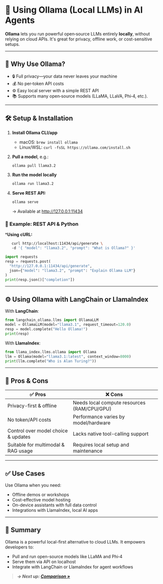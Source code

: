 # 💾 Using Ollama (Local LLMs) in AI Agents

**Ollama** lets you run powerful open‑source LLMs entirely **locally**, without relying on cloud APIs. It's great for privacy, offline work, or cost-sensitive setups.

---

## 🧠 Why Use Ollama?

- 🔒 Full privacy—your data never leaves your machine
- 💰 No per‑token API costs
- ⚙️ Easy local server with a simple REST API
- 📚 Supports many open‑source models (LLaMA, LLaVA, Phi‑4, etc.).

---

## 🛠️ Setup & Installation

1. **Install Ollama CLI/app**  
   - macOS: `brew install ollama`  
   - Linux/WSL: `curl -fsSL https://ollama.com/install.sh` 

2. **Pull a model**, e.g.:  
   ```bash
   ollama pull llama3.2
    ```
3. **Run the model locally**
    ```bash
    ollama run llama3.2
    ```
4. **Serve REST API:**
    ```bash
    ollama serve
    ```
    → Available at http://127.0.0.1:11434

### 🔧 Example: REST API & Python
***Using cURL:**
```bash
   curl http://localhost:11434/api/generate \ 
   -d '{ "model": "llama3.2", "prompt": "What is Ollama?" }'
  ```

```python
import requests
resp = requests.post(
  "http://127.0.0.1:11434/api/generate",
  json={"model": "llama3.2", "prompt": "Explain Ollama LLM"}
)
print(resp.json()["completion"])
``` 
---

## ⚙️ Using Ollama with LangChain or LlamaIndex

With **LangChain**:
```python
from langchain_ollama.llms import OllamaLLM
model = OllamaLLM(model="llama3.1", request_timeout=120.0)
resp = model.complete("Hello Ollama!")
print(resp)
``` 

With **LlamaIndex**:
```python
from llama_index.llms.ollama import Ollama
llm = Ollama(model="llama3.1:latest", context_window=8000)
print(llm.complete("Who is Alan Turing?"))
``` 

---

## 🧩 Pros & Cons

| ✅ Pros                                          | ❌ Cons                                       |
|--------------------------------------------------|-----------------------------------------------|
| Privacy-first & offline                        | Needs local compute resources (RAM/CPU/GPU)  |
| No token/API costs                              | Performance varies by model/hardware         |
| Control over model choice & updates             | Lacks native tool-calling support            |
| Suitable for multimodal & RAG usage            | Requires local setup and maintenance         |

---

## ✅ Use Cases

Use Ollama when you need:
- Offline demos or workshops
- Cost-effective model hosting
- On-device assistants with full data control
- Integrations with LlamaIndex, local AI apps

---

## 📌 Summary

Ollama is a powerful local-first alternative to cloud LLMs. It empowers developers to:
- Pull and run open-source models like LLaMA and Phi‑4
- Serve them via API on localhost
- Integrate with LangChain or LlamaIndex for agent workflows

>***→ Next up: [Comparison »](5_comparison.md)*** 
